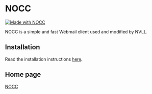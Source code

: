 # NOCC

[![Made with NOCC](https://img.shields.io/badge/php-v7.4.30-blue)](https://www.php.net/releases/7_4_30.php)

NOCC is a simple and fast Webmail client used and modified by NVLL.

## Installation

Read the installation instructions [here](https://github.com/rvnrstnsyh/nocc/blob/main/docs/INSTALL).

## Home page

[NOCC](https://nocc.sourceforge.net)
